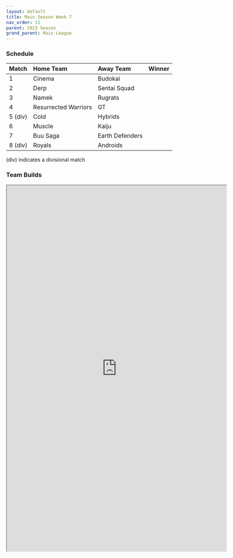 ```yaml
---
layout: default
title: Main Season Week 7
nav_order: 11
parent: 2023 Season
grand_parent: Main League
---
```

### Schedule

| Match   | Home Team            | Away Team       | Winner |
|:--------|:---------------------|:----------------|:-------|
| 1       | Cinema               | Budokai         |        |
| 2       | Derp                 | Sentai Squad    |        |
| 3       | Namek                | Rugrats         |        |
| 4       | Resurrected Warriors | GT              |        |
| 5 (div) | Cold                 | Hybrids         |        |
| 6       | Muscle               | Kaiju           |        |
| 7       | Buu Saga             | Earth Defenders |        |
| 8 (div) | Royals               | Androids        |        |

(div) indicates a divisional match

### Team Builds

<iframe width=600 height=1000 scrolling="yes" src="https://docs.google.com/document/d/e/2PACX-1vSBBE9ufbYrzJgf3PXL3Xj1fheUDoPCukixCe_BbjRmqoG2wAiJatdGKJW6HFKU98Jz-GPM1OsTF9-O/pub?embedded=true"></iframe>